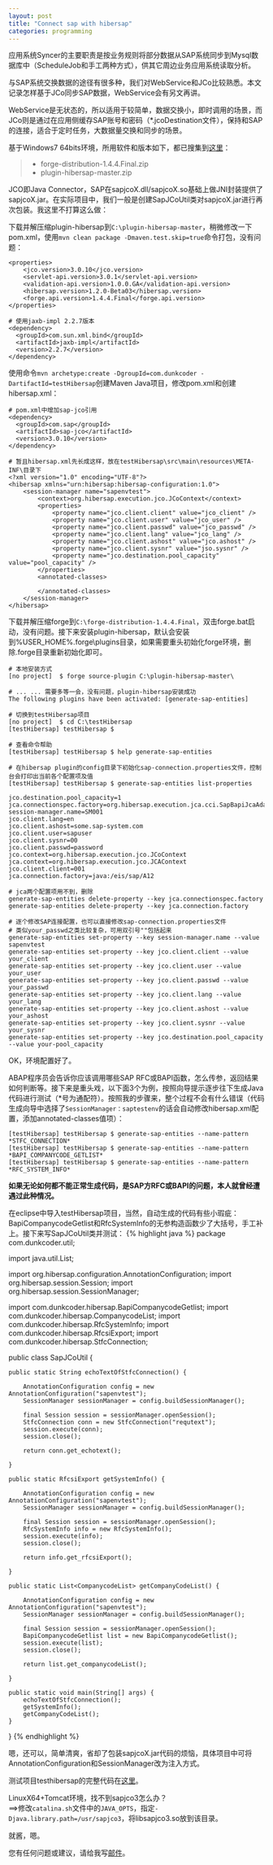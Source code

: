 ```yaml
---
layout: post
title: "Connect sap with hibersap"
categories: programming
---
```


应用系统Syncer的主要职责是按业务规则将部分数据从SAP系统同步到Mysql数据库中（ScheduleJob和手工两种方式），供其它周边业务应用系统读取分析。

与SAP系统交换数据的途径有很多种，我们对WebService和JCo比较熟悉。本文记录怎样基于JCo同步SAP数据，WebService会有另文再讲。

WebService是无状态的，所以适用于较简单，数据交换小，即时调用的场景，而JCo则是通过在应用侧缓存SAP账号和密码（*.jcoDestination文件），保持和SAP的连接，适合于定时任务，大数据量交换和同步的场景。

基于Windows7 64bits环境，所用软件和版本如下，都已搜集到[这里](http://pan.baidu.com/s/1o6kcmwE)：
>* forge-distribution-1.4.4.Final.zip
>* plugin-hibersap-master.zip

JCO即Java Connector，SAP在sapjcoX.dll/sapjcoX.so基础上做JNI封装提供了sapjcoX.jar。在实际项目中，我们一般是创建SapJCoUtil类对sapjcoX.jar进行再次包装。我这里不打算这么做：

下载并解压缩plugin-hibersap到`C:\plugin-hibersap-master`，稍微修改一下pom.xml，使用`mvn clean package -Dmaven.test.skip=true`命令打包，没有问题：

	<properties>
    	<jco.version>3.0.10</jco.version>
    	<servlet-api.version>3.0.1</servlet-api.version>
    	<validation-api.version>1.0.0.GA</validation-api.version>
    	<hibersap.version>1.2.0-Beta03</hibersap.version>
    	<forge.api.version>1.4.4.Final</forge.api.version>
	</properties>

	# 使用jaxb-impl 2.2.7版本
	<dependency>
      <groupId>com.sun.xml.bind</groupId>
      <artifactId>jaxb-impl</artifactId>
      <version>2.2.7</version>
    </dependency>

使用命令`mvn archetype:create -DgroupId=com.dunkcoder -DartifactId=testHibersap`创建Maven Java项目，修改pom.xml和创建hibersap.xml：
	
	# pom.xml中增加sap-jco引用
	<dependency>
      <groupId>com.sap</groupId>
      <artifactId>sap-jco</artifactId>
      <version>3.0.10</version>
    </dependency>

    # 暂且hibersap.xml先长成这样，放在testHibersap\src\main\resources\META-INF\目录下
    <?xml version="1.0" encoding="UTF-8"?>
	<hibersap xmlns="urn:hibersap:hibersap-configuration:1.0">
		<session-manager name="sapenvtest">
			<context>org.hibersap.execution.jco.JCoContext</context>
			<properties>
				<property name="jco.client.client" value="jco_client" />
				<property name="jco.client.user" value="jco_user" />
				<property name="jco.client.passwd" value="jco_passwd" />
				<property name="jco.client.lang" value="jco_lang" />
				<property name="jco.client.ashost" value="jco.ashost" />
				<property name="jco.client.sysnr" value="jso.sysnr" />
				<property name="jco.destination.pool_capacity" value="pool_capacity" />
			</properties>
			<annotated-classes>

			</annotated-classes>
		</session-manager>
	</hibersap>

下载并解压缩forge到`C:\forge-distribution-1.4.4.Final`，双击forge.bat启动，没有问题。接下来安装plugin-hibersap，默认会安装到%USER_HOME%\.forge\plugins目录，如果需要重头初始化forge环境，删除.forge目录重新初始化即可。
	
	# 本地安装方式
	[no project]  $ forge source-plugin C:\plugin-hibersap-master\

	# ... ... 需要多等一会，没有问题，plugin-hibersap安装成功
	The following plugins have been activated: [generate-sap-entities]

	# 切换到testHibersap项目
	[no project]  $ cd C:\testHibersap
	[testHibersap] testHibersap $

	# 查看命令帮助
	[testHibersap] testHibersap $ help generate-sap-entities

	# 在hibersap plugin的config目录下初始化sap-connection.properties文件，控制台会打印出当前各个配置项及值
	[testHibersap] testHibersap $ generate-sap-entities list-properties

	jco.destination.pool_capacity=1
	jca.connectionspec.factory=org.hibersap.execution.jca.cci.SapBapiJcaAdapterConnectionSpecFactory
	session-manager.name=SM001
	jco.client.lang=en
	jco.client.ashost=some.sap-system.com
	jco.client.user=sapuser
	jco.client.sysnr=00
	jco.client.passwd=password
	jco.context=org.hibersap.execution.jco.JCoContext
	jca.context=org.hibersap.execution.jco.JCAContext
	jco.client.client=001
	jca.connection.factory=java:/eis/sap/A12

	# jca两个配置项用不到，删除
	generate-sap-entities delete-property --key jca.connectionspec.factory
	generate-sap-entities delete-property --key jca.connection.factory

	# 逐个修改SAP连接配置，也可以直接修改sap-connection.properties文件
	# 类似your_passwd之类比较复杂，可用双引号""包括起来
	generate-sap-entities set-property --key session-manager.name --value sapenvtest
	generate-sap-entities set-property --key jco.client.client --value your_client
	generate-sap-entities set-property --key jco.client.user --value your_user
	generate-sap-entities set-property --key jco.client.passwd --value your_passwd
	generate-sap-entities set-property --key jco.client.lang --value your_lang
	generate-sap-entities set-property --key jco.client.ashost --value your_ashost
	generate-sap-entities set-property --key jco.client.sysnr --value your_sysnr
	generate-sap-entities set-property --key jco.destination.pool_capacity --value your-pool_capacity

OK，环境配置好了。

ABAP程序员会告诉你应该调用哪些SAP RFC或BAPI函数，怎么传参，返回结果如何判断等。接下来是重头戏，以下面3个为例，按照向导提示逐步往下生成Java代码进行测试（*号为通配符）。按照我的步骤来，整个过程不会有什么错误（代码生成向导中选择了`SessionManager：saptestenv`的话会自动修改hibersap.xml配置，添加annotated-classes值项）：

	[testHibersap] testHibersap $ generate-sap-entities --name-pattern *STFC_CONNECTION*
	[testHibersap] testHibersap $ generate-sap-entities --name-pattern *BAPI_COMPANYCODE_GETLIST*
	[testHibersap] testHibersap $ generate-sap-entities --name-pattern *RFC_SYSTEM_INFO*
**如果无论如何都不能正常生成代码，是SAP方RFC或BAPI的问题，本人就曾经遭遇过此种情况。**

在eclipse中导入testHibersap项目，当然，自动生成的代码有些小瑕疵：BapiCompanycodeGetlist和RfcSystemInfo的无参构造函数少了大括号，手工补上。接下来写SapJCoUtil类并测试：
{% highlight java %}
package com.dunkcoder.util;

import java.util.List;

import org.hibersap.configuration.AnnotationConfiguration;
import org.hibersap.session.Session;
import org.hibersap.session.SessionManager;

import com.dunkcoder.hibersap.BapiCompanycodeGetlist;
import com.dunkcoder.hibersap.CompanycodeList;
import com.dunkcoder.hibersap.RfcSystemInfo;
import com.dunkcoder.hibersap.RfcsiExport;
import com.dunkcoder.hibersap.StfcConnection;

public class SapJCoUtil {

	public static String echoTextOfStfcConnection() {

		AnnotationConfiguration config = new AnnotationConfiguration("sapenvtest");
		SessionManager sessionManager = config.buildSessionManager();

		final Session session = sessionManager.openSession();
		StfcConnection conn = new StfcConnection("requtext");
		session.execute(conn);
		session.close();

		return conn.get_echotext();

	}

	public static RfcsiExport getSystemInfo() {

		AnnotationConfiguration config = new AnnotationConfiguration("sapenvtest");
		SessionManager sessionManager = config.buildSessionManager();

		final Session session = sessionManager.openSession();
		RfcSystemInfo info = new RfcSystemInfo();
		session.execute(info);
		session.close();

		return info.get_rfcsiExport();

	}

	public static List<CompanycodeList> getCompanyCodeList() {

		AnnotationConfiguration config = new AnnotationConfiguration("sapenvtest");
		SessionManager sessionManager = config.buildSessionManager();

		final Session session = sessionManager.openSession();
		BapiCompanycodeGetlist list = new BapiCompanycodeGetlist();
		session.execute(list);
		session.close();

		return list.get_companycodeList();

	}

	public static void main(String[] args) {
		echoTextOfStfcConnection();
		getSystemInfo();
		getCompanyCodeList();
	}
	
}
{% endhighlight %}

嗯，还可以，简单清爽，省却了包装sapjcoX.jar代码的烦恼，具体项目中可将AnnotationConfiguration和SessionManager改为注入方式。

测试项目testhibersap的完整代码在[这里](https://github.com/yinwer81/testHibersap)。

LinuxX64+Tomcat环境，找不到sapjco3怎么办？<br/>
==>修改`catalina.sh`文件中的`JAVA_OPTS`，指定`-Djava.library.path=/usr/sapjco3`，将libsapjco3.so放到该目录。

就酱，嗯。

您有任何问题或建议，请给我写[邮件](mailto:yinwer81@gmail.com)。
